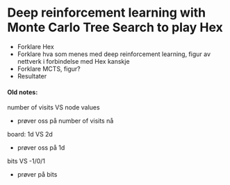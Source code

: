 # Deep reinforcement learning with Monte Carlo Tree Search to play Hex

- Forklare Hex
- Forklare hva som menes med deep reinforcement learning, figur av nettverk i forbindelse med Hex kanskje
- Forklare MCTS, figur?
- Resultater


#### Old notes:
number of visits VS node values
- prøver oss på number of visits nå


board: 1d VS 2d
- prøver oss på 1d


bits VS -1/0/1
- prøver på bits
